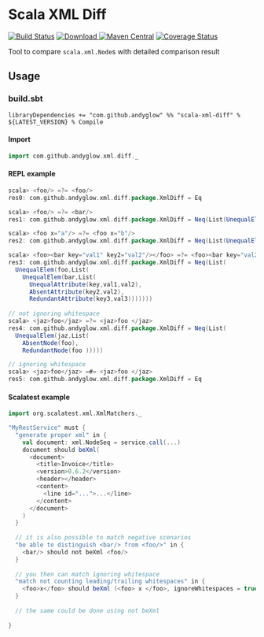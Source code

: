 # Scala XML Diff
[![Build Status](https://travis-ci.org/andyglow/scala-xml-diff.svg)](https://travis-ci.org/andyglow/scala-xml-diff)
[![Download](https://api.bintray.com/packages/andyglow/scala-tools/scala-xml-diff/images/download.svg) ](https://bintray.com/andyglow/scala-tools/scala-xml-diff/_latestVersion)
[![Maven Central](https://maven-badges.herokuapp.com/maven-central/com.github.andyglow/scala-xml-diff_2.11/badge.svg)](https://maven-badges.herokuapp.com/maven-central/com.github.andyglow/scala-xml-diff_2.11)
[![Coverage Status](https://coveralls.io/repos/github/andyglow/scala-xml-diff/badge.svg?branch=master)](https://coveralls.io/github/andyglow/scala-xml-diff?branch=master)

Tool to compare `scala.xml.Node`s with detailed comparison result

## Usage

### build.sbt
```
libraryDependencies += "com.github.andyglow" %% "scala-xml-diff" % ${LATEST_VERSION} % Compile
```

#### Import
```scala
import com.github.andyglow.xml.diff._
```

#### REPL example
```scala
scala> <foo/> =?= <foo/>
res0: com.github.andyglow.xml.diff.package.XmlDiff = Eq

scala> <foo/> =?= <bar/>
res1: com.github.andyglow.xml.diff.package.XmlDiff = Neq(List(UnequalElem(foo,List(UnequalName(foo,bar)))))

scala> <foo x="a"/> =?= <foo x="b"/>
res2: com.github.andyglow.xml.diff.package.XmlDiff = Neq(List(UnequalElem(foo,List(UnequalAttribute(x,a,b)))))

scala> <foo><bar key="val1" key2="val2"/></foo> =?= <foo><bar key="val2" key3="val3"/></foo>
res3: com.github.andyglow.xml.diff.package.XmlDiff = Neq(List(
  UnequalElem(foo,List(
    UnequalElem(bar,List(
      UnequalAttribute(key,val1,val2),
      AbsentAttribute(key2,val2),
      RedundantAttribute(key3,val3)))))))
      
// not ignoring whitespace      
scala> <jaz>foo</jaz> =?= <jaz>foo </jaz>
res4: com.github.andyglow.xml.diff.package.XmlDiff = Neq(List(
  UnequalElem(jaz,List(
    AbsentNode(foo),
    RedundantNode(foo )))))

// ignoring whitespace      
scala> <jaz>foo</jaz> =#= <jaz>foo </jaz>
res5: com.github.andyglow.xml.diff.package.XmlDiff = Eq
```

#### Scalatest example
```scala
import org.scalatest.xml.XmlMatchers._
```

```scala
"MyRestService" must {
  "generate proper xml" in {
    val document: xml.NodeSeq = service.call(...)
    document should beXml(
      <document>
        <title>Invoice</title>
        <version>0.6.2</version>
        <header></header>
        <content>
          <line id="...">...</line>
        </content>
      </document>
    )
  }
  
  // it is also possible to match negative scenarios
  "be able to distinguish <bar/> from <foo/>" in {
    <bar/> should not beXml <foo/>
  }
  
  // you then can match ignoring whitespace
  "match not counting leading/trailing whitespaces" in {
    <foo>x</foo> should beXml (<foo> x </foo>, ignoreWhitespaces = true)
  }
  
  // the same could be done using not beXml
  
}
```